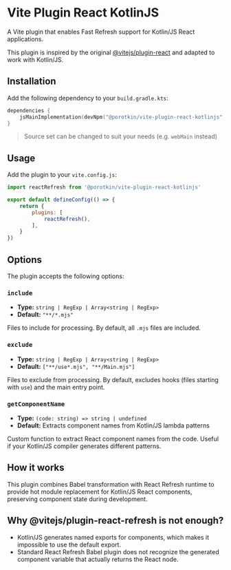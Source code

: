 # Vite Plugin React KotlinJS

A Vite plugin that enables Fast Refresh support for Kotlin/JS React applications. 

This plugin is inspired by the original 
[@vitejs/plugin-react](https://github.com/vitejs/vite-plugin-react/tree/main) and adapted to work with Kotlin/JS.

## Installation

Add the following dependency to your `build.gradle.kts`:
```kotlin
dependencies {
    jsMainImplementation(devNpm("@porotkin/vite-plugin-react-kotlinjs", "^0.0.4"))
}
```

> Source set can be changed to suit your needs (e.g. `webMain` instead)

## Usage

Add the plugin to your `vite.config.js`:
```javascript
import reactRefresh from '@porotkin/vite-plugin-react-kotlinjs'

export default defineConfig(() => {
    return {
        plugins: [
            reactRefresh(),
        ],
    }
})
```

## Options

The plugin accepts the following options:

### `include`

- **Type:** `string | RegExp | Array<string | RegExp>`
- **Default:** `"**/*.mjs"`

Files to include for processing. By default, all `.mjs` files are included.

### `exclude`

- **Type:** `string | RegExp | Array<string | RegExp>`
- **Default:** `["**/use*.mjs", "**/Main.mjs"]`

Files to exclude from processing. By default, excludes hooks (files starting with `use`) and the main entry point.

### `getComponentName`

- **Type:** `(code: string) => string | undefined`
- **Default:** Extracts component names from Kotlin/JS lambda patterns

Custom function to extract React component names from the code. Useful if your Kotlin/JS compiler generates different patterns.

## How it works

This plugin combines Babel transformation with React Refresh runtime to provide hot module replacement for Kotlin/JS React components, preserving component state during development.

## Why @vitejs/plugin-react-refresh is not enough?

- Kotlin/JS generates named exports for components, which makes it impossible to use the default export.
- Standard React Refresh Babel plugin does not recognize the generated component variable that actually returns the React node. 
